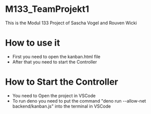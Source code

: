 # M133_TeamProjekt1
This is the Modul 133 Project of Sascha Vogel and Rouven Wicki

# How to use it
- First you need to open the kanban.html file
- After that you need to start the Controller

# How to Start the Controller
- You need to Open the project in VSCode
- To run deno you need to put the command "deno run --allow-net backend/kanban.js" into the terminal in VSCode
